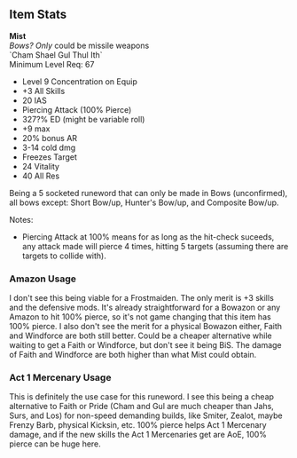 ## Item Stats
**Mist**\
*Bows? Only* could be missile weapons\
\`Cham Shael Gul Thul Ith\`\
Minimum Level Req: 67
- Level 9 Concentration on Equip
- +3 All Skills
- 20 IAS
- Piercing Attack (100% Pierce)
- 327?% ED (might be variable roll)
- +9 max
- 20% bonus AR
- 3-14 cold dmg
- Freezes Target
- 24 Vitality
- 40 All Res

Being a 5 socketed runeword that can only be made in Bows (unconfirmed), all bows except: Short Bow/up, Hunter's Bow/up, and Composite Bow/up.

Notes:
- Piercing Attack at 100% means for as long as the hit-check suceeds, any attack made will pierce 4 times, hitting 5 targets (assuming there are targets to collide with).

### Amazon Usage

I don't see this being viable for a Frostmaiden. The only merit is +3 skills and the defensive mods. It's already straightforward for a Bowazon or any Amazon to hit 100% pierce, so it's not game changing that this item has 100% pierce. I also don't see the merit for a physical Bowazon either, Faith and Windforce are both still better. Could be a cheaper alternative while waiting to get a Faith or Windforce, but don't see it being BiS. The damage of Faith and Windforce are both higher than what Mist could obtain.

### Act 1 Mercenary Usage

This is definitely the use case for this runeword. I see this being a cheap alternative to Faith or Pride (Cham and Gul are much cheaper than Jahs, Surs, and Los) for non-speed demanding builds, like Smiter, Zealot, maybe Frenzy Barb, physical Kicksin, etc. 100% pierce helps Act 1 Mercenary damage, and if the new skills the Act 1 Mercenaries get are AoE, 100% pierce can be huge here.

